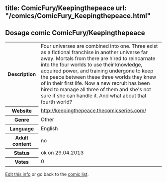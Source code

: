 title: ComicFury/Keepingthepeace
url: "/comics/ComicFury_Keepingthepeace.html"
---
Dosage comic ComicFury/Keepingthepeace
-----------------------------------------

<p id="msg"></p>
<script type="text/javascript">
if (window.location.search === '?edit_info_mail=sent_ok') {
  var elem = document.getElementById("msg");
  elem.innerHTML = 'Edited information sucessfully sent for review, which is usually done daily. Thanks!';
  elem.className = 'ok';
}
</script>
<table class="comicinfo">
<tr>
<th>Description</th><td>Four universes are combined into one. Three exist as a fictional franchise in another universe far away. Mortals from there are hired to reincarnate into the four worlds to use their knowledge, acquired power, and training undergone to keep the peace between these three worlds they knew of in their first life. Now a new recruit has been hired to manage all three of them and she's not sure if she can handle it. And what about that fourth world?</td>
</tr>
<tr>
<th>Website</th><td><a href="http://keepingthepeace.thecomicseries.com/">http://keepingthepeace.thecomicseries.com/</a></td>
</tr>
<tr>
<th>Genre</th><td>Other</td>
</tr>
<tr>
<th>Language</th><td>English</td>
</tr>
<tr>
<th>Adult content</th><td>no</td>
</tr>
<tr>
<th>Status</th><td>ok on 29.04.2013</td>
</tr>
<tr>
<th>Votes</th><td>0</td>
</tr>
</table>

[Edit this info](ComicFury_Keepingthepeace_edit.html) or go back to the [comic list](../comic-index.html).
